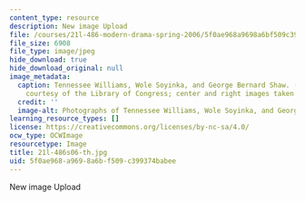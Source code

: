 ```yaml
---
content_type: resource
description: New image Upload
file: /courses/21l-486-modern-drama-spring-2006/5f0ae968a9698a6bf509c399374babee_21l-486s06-th.jpg
file_size: 6908
file_type: image/jpeg
hide_download: true
hide_download_original: null
image_metadata:
  caption: Tennessee Williams, Wole Soyinka, and George Bernard Shaw. (Left image
    courtesy of the Library of Congress; center and right images taken from [Wikipedia](http://www.wikipedia.org/).)
  credit: ''
  image-alt: Photographs of Tennessee Williams, Wole Soyinka, and George Bernard Shaw.
learning_resource_types: []
license: https://creativecommons.org/licenses/by-nc-sa/4.0/
ocw_type: OCWImage
resourcetype: Image
title: 21l-486s06-th.jpg
uid: 5f0ae968-a969-8a6b-f509-c399374babee
---
```

New image Upload